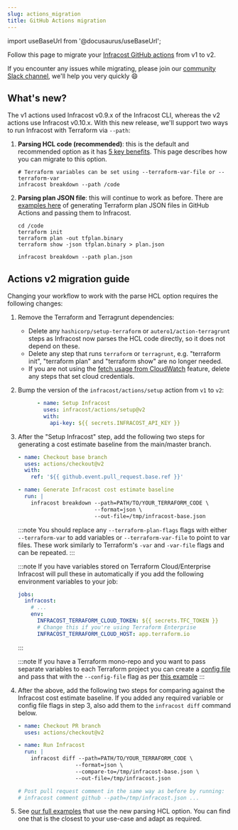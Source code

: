 ```yaml
---
slug: actions_migration
title: GitHub Actions migration
---
```


import useBaseUrl from '@docusaurus/useBaseUrl';

Follow this page to migrate your [Infracost GitHub actions](https://github.com/infracost/actions) from v1 to v2.

If you encounter any issues while migrating, please join our [community Slack channel](https://www.infracost.io/community-chat), we'll help you very quickly 😄

## What's new?

The v1 actions used Infracost v0.9.x of the Infracost CLI, whereas the v2 actions use Infracost v0.10.x. With this new release, we'll support two ways to run Infracost with Terraform via `--path`:
1. **Parsing HCL code (recommended)**: this is the default and recommended option as it has [5 key benefits](/docs/guides/v0.10_migration/#1-faster-cli). This page describes how you can migrate to this option.
    ```shell
    # Terraform variables can be set using --terraform-var-file or --terraform-var
    infracost breakdown --path /code
    ```

2. **Parsing plan JSON file**: this will continue to work as before. There are [examples here](https://github.com/infracost/actions/tree/master/examples#plan-json-examples) of generating Terraform plan JSON files in GitHub Actions and passing them to Infracost.
    ```shell
    cd /code
    terraform init
    terraform plan -out tfplan.binary
    terraform show -json tfplan.binary > plan.json

    infracost breakdown --path plan.json
    ```

## Actions v2 migration guide

Changing your workflow to work with the parse HCL option requires the following changes:

1. Remove the Terraform and Terragrunt dependencies:
    - Delete any `hashicorp/setup-terraform` or `autero1/action-terragrunt` steps as Infracost now parses the HCL code directly, so it does not depend on these.
    - Delete any step that runs `terraform` or `terragrunt`, e.g. "terraform init", "terraform plan" and "terraform show" are no longer needed.
    - If you are not using the [fetch usage from CloudWatch](/docs/features/usage_based_resources/#fetch-from-cloudwatch) feature, delete any steps that set cloud credentials.

2. Bump the version of the `infracost/actions/setup` action from `v1` to `v2`:

    ```yaml
          - name: Setup Infracost
            uses: infracost/actions/setup@v2
            with:
              api-key: ${{ secrets.INFRACOST_API_KEY }}
    ```

3. After the "Setup Infracost" step, add the following two steps for generating a cost estimate baseline from the main/master branch.

    ```yaml
    - name: Checkout base branch
      uses: actions/checkout@v2
      with:
        ref: '${{ github.event.pull_request.base.ref }}'

    - name: Generate Infracost cost estimate baseline
      run: |
        infracost breakdown --path=PATH/TO/YOUR_TERRAFORM_CODE \
                            --format=json \
                            --out-file=/tmp/infracost-base.json
    ```

    :::note
    You should replace any `--terraform-plan-flags` flags with either `--terraform-var` to add variables or `--terraform-var-file` to point to var files. These work similarly to Terraform's `-var` and `-var-file` flags and can be repeated.
    :::

    :::note
    If you have variables stored on Terraform Cloud/Enterprise Infracost will pull these in automatically if you add the following environment variables to your job:

    ```yaml
    jobs:
      infracost:
        # ...
        env:
          INFRACOST_TERRAFORM_CLOUD_TOKEN: ${{ secrets.TFC_TOKEN }}
          # Change this if you're using Terraform Enterprise
          INFRACOST_TERRAFORM_CLOUD_HOST: app.terraform.io
    ```
    :::

    :::note
    If you have a Terraform mono-repo and you want to pass separate variables to each Terraform project you can create a [config file](/docs/features/config_file) and pass that with the `--config-file` flag as per [this example](https://github.com/infracost/actions/tree/master/examples/multi-project-config-file#readme)
    :::

4. After the above, add the following two steps for comparing against the Infracost cost estimate baseline. If you added any required variable or config file flags in step 3, also add them to the `infracost diff` command below.

    ```yml
    - name: Checkout PR branch
      uses: actions/checkout@v2

    - name: Run Infracost
      run: |
        infracost diff --path=PATH/TO/YOUR_TERRAFORM_CODE \
                      --format=json \
                      --compare-to=/tmp/infracost-base.json \
                      --out-file=/tmp/infracost.json

    # Post pull request comment in the same way as before by running:
    # infracost comment github --path=/tmp/infracost.json ...
    ```

5. See [our full examples](https://github.com/infracost/actions/tree/master/examples) that use the new parsing HCL option. You can find one that is the closest to your use-case and adapt as required.
